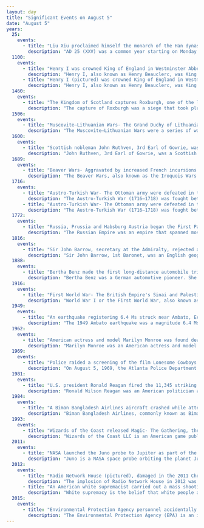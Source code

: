 ```yaml
---
layout: day
title: "Significant Events on August 5"
date: "August 5"
years:
  25:
    events:
      - title: "Liu Xiu proclaimed himself the monarch of the Han dynasty as Emperor Guangwu."
        description: "AD 25 (XXV) was a common year starting on Monday of the Julian calendar. At the time, it was known as the Year of the Consulship of Lentulus and Agrippa. The denomination AD 25 for this year has been used since the early medieval period, when the Anno Domini calendar era became the prevalent method in Europe for naming years."
  1100:
    events:
      - title: "Henry I was crowned King of England in Westminster Abbey."
        description: "Henry I, also known as Henry Beauclerc, was King of England from 1100 to his death in 1135. He was the fourth son of William the Conqueror and was educated in Latin and the liberal arts. On William's death in 1087, Henry's elder brothers Robert Curthose and William Rufus inherited Normandy and England, respectively; Henry was left landless. He purchased the County of Cotentin in western Normandy from Robert, but his brothers deposed him in 1091. He gradually rebuilt his power base in the Cotentin and allied himself with William Rufus against Robert."
      - title: "Henry I (pictured) was crowned King of England in Westminster Abbey."
        description: "Henry I, also known as Henry Beauclerc, was King of England from 1100 to his death in 1135. He was the fourth son of William the Conqueror and was educated in Latin and the liberal arts. On William's death in 1087, Henry's elder brothers Robert Curthose and William Rufus inherited Normandy and England, respectively; Henry was left landless. He purchased the County of Cotentin in western Normandy from Robert, but his brothers deposed him in 1091. He gradually rebuilt his power base in the Cotentin and allied himself with William Rufus against Robert."
  1460:
    events:
      - title: "The Kingdom of Scotland captures Roxburgh, one of the last English strongholds in Scotland, following a siege."
        description: "The capture of Roxburgh was a siege that took place during the Anglo-Scottish Wars. Following the Second War of Scottish Independence intermittent conflict continued along the Anglo-Scottish border with Roxburgh Castle being held by the English since 1346 and by the 1380s was one of the last English held strongholds in Scotland. In July 1460 James II of Scotland began a campaign to reclaim Roxburgh, aiming to take advantage of the fact that the Wars of the Roses were raging in England."
  1506:
    events:
      - title: "Muscovite–Lithuanian Wars- The Grand Duchy of Lithuania achieved one of the greatest Lithuanian victories against the Tatars in the Battle of Kletsk."
        description: "The Muscovite–Lithuanian Wars were a series of wars between the Grand Duchy of Lithuania, allied with the Kingdom of Poland, and the Grand Duchy of Moscow, which was later unified with other Russian principalities to eventually become the Tsardom of Russia. After several defeats at the hands of Ivan III and Vasily III, the Lithuanians were increasingly reliant on Polish aid, which eventually became an important factor in the creation of the Polish–Lithuanian Commonwealth. Before the first series of wars in the 15th century, the Grand Duchy of Lithuania controlled vast stretches of Eastern European land, from Kiev to Mozhaysk, following the collapse of Kievan Rus' after the Mongol invasions. Over the course of the wars, particularly in the 16th century, the Muscovites expanded their domain westwards, taking control of many principalities."
  1600:
    events:
      - title: "Scottish nobleman John Ruthven, 3rd Earl of Gowrie, was killed during what was most likely a failed attempt to kidnap King James VI."
        description: "John Ruthven, 3rd Earl of Gowrie, was a Scottish nobleman who died in mysterious circumstances, referred to as the 'Gowrie Conspiracy', in which he and/or his brother Alexander were attempting to kill or kidnap King James VI of Scotland for unknown purposes. The king's retinue killed both brothers during the attack, and the king survived."
  1689:
    events:
      - title: "Beaver Wars- Aggravated by increased French incursions into their territory, a large force of Mohawk warriors substantially destroyed the settlement of Lachine in present-day Quebec."
        description: "The Beaver Wars, also known as the Iroquois Wars or the French and Iroquois Wars, were a series of conflicts fought intermittently during the 17th century in North America throughout the Saint Lawrence River valley in Canada and the Great Lakes region which pitted the Iroquois against the Hurons, northern Algonquians and their French allies. As a result of this conflict, the Iroquois destroyed several confederacies and tribes through warfare- the Hurons or Wendat, Erie, Neutral, Wenro, Petun, Susquehannock, Mohican and northern Algonquins whom they defeated and dispersed, some fleeing to neighbouring peoples and others assimilated, routed, or killed."
  1716:
    events:
      - title: "Austro-Turkish War- The Ottoman army were defeated in their attempt to capture the Habsburgs-controlled Petrovaradin Fortress despite having double the number of soldiers."
        description: "The Austro-Turkish War (1716–1718) was fought between Habsburg monarchy and the Ottoman Empire. The 1699 Treaty of Karlowitz was not an acceptable permanent agreement for the Ottoman Empire. Twelve years after Karlowitz, it began the long-term prospect of taking revenge for its defeat at the Battle of Vienna in 1683. First, the army of Turkish Grand Vizier Baltacı Mehmet defeated Peter the Great's Russian Army in the Russo-Turkish War (1710–1711). Then, during the Ottoman–Venetian War (1714–1718), Ottoman Grand Vizier Damat Ali reconquered the Morea from the Venetians. As the guarantor of the Treaty of Karlowitz, the Austrians threatened the Ottoman Empire, which caused it to declare war in April 1716."
      - title: "Austro-Turkish War- The Ottoman army were defeated in their attempt to capture the Habsburgs-controlled Petrovaradin Fortress despite having double the number of soldiers."
        description: "The Austro-Turkish War (1716–1718) was fought between Habsburg monarchy and the Ottoman Empire. The 1699 Treaty of Karlowitz was not an acceptable permanent agreement for the Ottoman Empire. Twelve years after Karlowitz, it began the long-term prospect of taking revenge for its defeat at the Battle of Vienna in 1683. First, the army of Turkish Grand Vizier Baltacı Mehmet defeated Peter the Great's Russian Army in the Russo-Turkish War (1710–1711). Then, during the Ottoman–Venetian War (1714–1718), Ottoman Grand Vizier Damat Ali reconquered the Morea from the Venetians. As the guarantor of the Treaty of Karlowitz, the Austrians threatened the Ottoman Empire, which caused it to declare war in April 1716."
  1772:
    events:
      - title: "Russia, Prussia and Habsburg Austria began the First Partition of Poland, whose primary motive was to restore the regional balance of power in Eastern Europe."
        description: "The Russian Empire was an empire that spanned most of northern Eurasia from its proclamation in November 1721 until the proclamation of the Russian Republic in September 1917. At its height in the late 19th century, it covered about 22,800,000 km2 (8,800,000 sq mi), roughly one-sixth of the world's landmass, making it the third-largest empire in history, behind only the British and Mongol empires. It also colonized North America between 1799 and 1867. The empire's 1897 census, the only one it conducted, found a population of 125.6 million with considerable ethnic, linguistic, religious, and socioeconomic diversity."
  1816:
    events:
      - title: "Sir John Barrow, secretary at the Admiralty, rejected a proposal to use Francis Ronalds's electrical telegraph, deeming it 'wholly unnecessary'."
        description: "Sir John Barrow, 1st Baronet, was an English geographer, linguist, writer and civil servant best known for serving as the Second Secretary to the Admiralty from 1804 until 1845."
  1888:
    events:
      - title: "Bertha Benz made the first long-distance automobile trip, driving 106 km (66 mi) from Mannheim to Pforzheim, Germany, in a Benz Patent-Motorwagen."
        description: "Bertha Benz was a German automotive pioneer. She was the business partner, investor and wife of automobile inventor Carl Benz. On 5 August 1888, she was the first person to drive an internal-combustion-engined automobile over a long distance, field testing the Benz Patent-Motorwagen, inventing brake lining and solving several practical issues during the journey of 105 km. In doing so, she brought the Patent-Motorwagen worldwide attention and got their company its first sales. Bertha Benz was not allowed to study in the Grand Duchy of Baden, and her financial and practical engineering contributions have long been overlooked until the 21st century."
  1916:
    events:
      - title: "First World War- The British Empire's Sinai and Palestine campaign began with a victory at the Battle of Romani."
        description: "World War I or the First World War, also known as the Great War, was a global conflict between two coalitions- the Allies and the Central Powers. Fighting took place mainly in Europe and the Middle East, as well as in parts of Africa and the Asia-Pacific, and in Europe was characterised by trench warfare; the widespread use of artillery, machine guns, and chemical weapons (gas); and the introductions of tanks and aircraft. World War I was one of the deadliest conflicts in history, resulting in an estimated 10 million military dead and more than 20 million wounded, plus some 10 million civilian dead from causes including genocide. The movement of large numbers of people was a major factor in the deadly Spanish flu pandemic."
  1949:
    events:
      - title: "An earthquake registering 6.4 Ms struck near Ambato, Ecuador, killing 5,050 people."
        description: "The 1949 Ambato earthquake was a magnitude 6.4 Ms earthquake that on August 5, 1949, struck Ecuador's Tungurahua Province southeast of its capital Ambato and killed 5,050 people. The nearby villages of Guano, Patate, Pelileo, and Pillaro were destroyed, and the city of Ambato suffered heavy damage. The earthquake flattened buildings and subsequent landslides caused damage throughout the Tungurahua, Chimborazo, and Cotopaxi Provinces. It disrupted water mains and communication lines and opened a fissure into which the small town of Libertad sank. Moderate shaking from the event extended as far away as Quito and Guayaquil."
  1962:
    events:
      - title: "American actress and model Marilyn Monroe was found dead of a barbiturate overdose in her home in Brentwood, Los Angeles."
        description: "Marilyn Monroe was an American actress and model. Known for playing comic 'blonde bombshell' characters, she became one of the most popular sex symbols of the 1950s and early 1960s, as well as an emblem of the era's sexual revolution. She was a top-billed actress for a decade, and her films grossed $200 million by her death in 1962."
  1969:
    events:
      - title: "Police raided a screening of the film Lonesome Cowboys in Atlanta, Georgia, leading to the creation of the Gay Liberation Front."
        description: "On August 5, 1969, the Atlanta Police Department led a police raid on a screening of the film Lonesome Cowboys at a movie theater in Atlanta, Georgia, United States."
  1981:
    events:
      - title: "U.S. president Ronald Reagan fired the 11,345 striking members of the Professional Air Traffic Controllers Organization en masse."
        description: "Ronald Wilson Reagan was an American politician and actor who served as the 40th president of the United States from 1981 to 1989. He was a member of the Republican Party and became an important figure in the American conservative movement. His presidency is known as the Reagan era."
  1984:
    events:
      - title: "A Biman Bangladesh Airlines aircraft crashed while attempting to land in Dhaka, killing 49 people in the deadliest aviation accident in Bangladeshi history."
        description: "Biman Bangladesh Airlines, commonly known as Biman, is the national flag carrier of Bangladesh. With its main hub at Hazrat Shahjalal International Airport in Dhaka, the airline also operates flights from its secondary hubs at Shah Amanat International Airport in Chittagong and as well as Osmani International Airport in Sylhet. The airline provides international passenger and cargo services to multiple destinations and has air service agreements in 42 countries. The headquarters of the airline, Balaka Bhaban, is located in Kurmitola, in the northern part of Dhaka. Annual Hajj flights, transporting tourists, migrants, and non-resident Bangladeshi workers and the activities of its subsidiaries form an integral part of the corporate business of the airline. Bangladesh's air transport sector, which is experiencing an 8% annual growth rate thanks to a large number of outbound tourists, domestic tourists, and non-resident Bangladeshi travellers, is very competitive with stiff competition among some private Bangladeshi airlines as well as Biman."
  1993:
    events:
      - title: "Wizards of the Coast released Magic- The Gathering, the first trading card game."
        description: "Wizards of the Coast LLC is an American game publisher, most of which are based on fantasy and science-fiction themes, and formerly an operator of retail game stores. In 1999, toy manufacturer Hasbro acquired the company and currently operates it as a subsidiary. During a February 2021 reorganization of Hasbro, WotC became the lead part of a new division called 'Wizards & Digital'."
  2011:
    events:
      - title: "NASA launched the Juno probe to Jupiter as part of the New Frontiers program."
        description: "Juno is a NASA space probe orbiting the planet Jupiter. It was built by Lockheed Martin and is operated by NASA's Jet Propulsion Laboratory. The spacecraft was launched from Cape Canaveral Air Force Station on August 5, 2011 UTC, as part of the New Frontiers program. Juno entered a polar orbit of Jupiter on July 5, 2016, UTC, to begin a scientific investigation of the planet. After completing its mission, Juno was originally planned to be intentionally deorbited into Jupiter's atmosphere, but has since been approved to continue orbiting until contact is lost with the spacecraft."
  2012:
    events:
      - title: "Radio Network House (pictured), damaged in the 2011 Christchurch earthquake, becomes the first building to be demolished by implosion in New Zealand."
        description: "The implosion of Radio Network House in 2012 was the first implosion used in New Zealand to demolish a building, and was a 'test case' for the potential to use such a demolition method on similar buildings in Christchurch Central City that had been damaged in the 2011 earthquake. Like most other large buildings in central Christchurch, Radio Network House was damaged beyond repair in the 2011 earthquake, and the Canterbury Earthquake Recovery Authority (CERA) added it to the demolition list in August 2011. In July 2012, it was announced that the building was going to be imploded, involving a specialist company from the United States with considerable experience in this type of work."
      - title: "An American white supremacist carried out a mass shooting at a Sikh temple in Oak Creek, Wisconsin, killing six people and wounding four others."
        description: "White supremacy is the belief that white people are superior to those of other races and thus should dominate them. The belief favors the maintenance and defense of any power and privilege held by white people. White supremacy has roots in the now-discredited doctrine of scientific racism and was a key justification for European colonialism."
  2015:
    events:
      - title: "Environmental Protection Agency personnel accidentally caused a spillage of 3 million gallons (11 ML) of mine waste water and tailings trapped inside the Gold King Mine near Silverton, Colorado, U.S."
        description: "The Environmental Protection Agency (EPA) is an independent agency of the United States government tasked with environmental protection matters. President Richard Nixon proposed the establishment of EPA on July 9, 1970; it began operation on December 2, 1970, after Nixon signed an executive order. The order establishing the EPA was ratified by committee hearings in the House and Senate."
---
```


